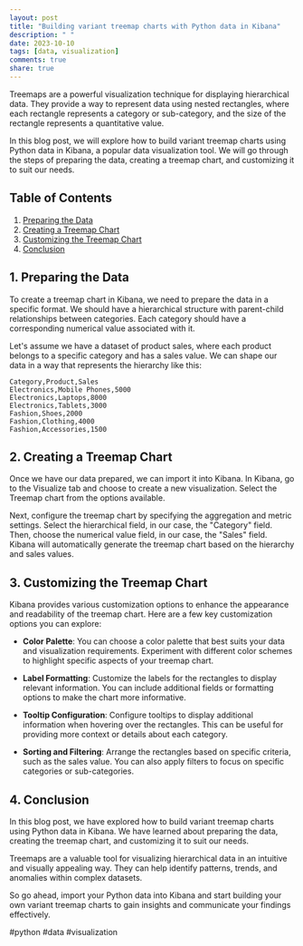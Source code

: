 ```yaml
---
layout: post
title: "Building variant treemap charts with Python data in Kibana"
description: " "
date: 2023-10-10
tags: [data, visualization]
comments: true
share: true
---
```


Treemaps are a powerful visualization technique for displaying hierarchical data. They provide a way to represent data using nested rectangles, where each rectangle represents a category or sub-category, and the size of the rectangle represents a quantitative value.

In this blog post, we will explore how to build variant treemap charts using Python data in Kibana, a popular data visualization tool. We will go through the steps of preparing the data, creating a treemap chart, and customizing it to suit our needs.

## Table of Contents
1. [Preparing the Data](#preparing-the-data)
2. [Creating a Treemap Chart](#creating-a-treemap-chart)
3. [Customizing the Treemap Chart](#customizing-the-treemap-chart)
4. [Conclusion](#conclusion)

## 1. Preparing the Data<a name="preparing-the-data"></a>
To create a treemap chart in Kibana, we need to prepare the data in a specific format. We should have a hierarchical structure with parent-child relationships between categories. Each category should have a corresponding numerical value associated with it.

Let's assume we have a dataset of product sales, where each product belongs to a specific category and has a sales value. We can shape our data in a way that represents the hierarchy like this:

```
Category,Product,Sales
Electronics,Mobile Phones,5000
Electronics,Laptops,8000
Electronics,Tablets,3000
Fashion,Shoes,2000
Fashion,Clothing,4000
Fashion,Accessories,1500
```

## 2. Creating a Treemap Chart<a name="creating-a-treemap-chart"></a>
Once we have our data prepared, we can import it into Kibana. In Kibana, go to the Visualize tab and choose to create a new visualization. Select the Treemap chart from the options available.

Next, configure the treemap chart by specifying the aggregation and metric settings. Select the hierarchical field, in our case, the "Category" field. Then, choose the numerical value field, in our case, the "Sales" field. Kibana will automatically generate the treemap chart based on the hierarchy and sales values.

## 3. Customizing the Treemap Chart<a name="customizing-the-treemap-chart"></a>
Kibana provides various customization options to enhance the appearance and readability of the treemap chart. Here are a few key customization options you can explore:

- **Color Palette**: You can choose a color palette that best suits your data and visualization requirements. Experiment with different color schemes to highlight specific aspects of your treemap chart.

- **Label Formatting**: Customize the labels for the rectangles to display relevant information. You can include additional fields or formatting options to make the chart more informative.

- **Tooltip Configuration**: Configure tooltips to display additional information when hovering over the rectangles. This can be useful for providing more context or details about each category.

- **Sorting and Filtering**: Arrange the rectangles based on specific criteria, such as the sales value. You can also apply filters to focus on specific categories or sub-categories.

## 4. Conclusion<a name="conclusion"></a>
In this blog post, we have explored how to build variant treemap charts using Python data in Kibana. We have learned about preparing the data, creating the treemap chart, and customizing it to suit our needs.

Treemaps are a valuable tool for visualizing hierarchical data in an intuitive and visually appealing way. They can help identify patterns, trends, and anomalies within complex datasets.

So go ahead, import your Python data into Kibana and start building your own variant treemap charts to gain insights and communicate your findings effectively.

#python #data #visualization